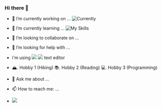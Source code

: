### Hi there 👋
- 🔭 I’m currently working on ... ![Currently](https://skillicons.dev/icons?i=swift,js,reactjs,vuejs,php,git,github,css,bootstrap,mongodb,mysql)
- 🌱 I’m currently learning ... ![My Skills](https://skillicons.dev/icons?i=py,js,php,git,github,css,java,bootstrap,arduino)
- 👯 I’m looking to collaborate on ...
- 🤔 I’m looking for help with ...
- i'm using <img src="https://img.shields.io/badge/Visual_Studio_Code-0078D4?style=for-the-badge&logo=visual%20studio%20code&logoColor=white" />  <img src="https://img.shields.io/badge/Xcode-007ACC?style=flat-square&logo=Xcode&logoColor=lightblue" />
   text editor

- 🏔. Hobby 1 (Hiking)
📚. Hobby 2 (Reading)
💻. Hobby 3 (Programming)

- 💬 Ask me about ...
- 📫 How to reach me: ...

- ![](https://komarev.com/ghpvc/?username=aris-presley-aja&color=green)
<!--
**aris-presley-aja/aris-presley-aja** is a ✨ _special_ ✨ repository because its `README.md` (this file) appears on your GitHub profile.

Here are some ideas to get you started:

- 🔭 I’m currently working on ...
- 🌱 I’m currently learning ...
- 👯 I’m looking to collaborate on ...
- 🤔 I’m looking for help with ...
- 💬 Ask me about ...
- 📫 How to reach me: ...
- 😄 Pronouns: ...
- ⚡ Fun fact: ...
-->
